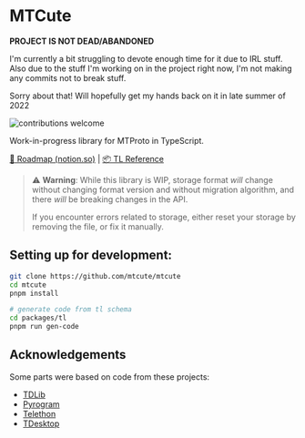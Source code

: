 # MTCute

**PROJECT IS NOT DEAD/ABANDONED**

I'm currently a bit struggling to devote enough time for it
due to IRL stuff. Also due to the stuff I'm working on in
the project right now, I'm not making any commits not to
break stuff.

Sorry about that! Will hopefully get my
hands back on it in late summer of 2022

![contributions welcome](https://img.shields.io/badge/contributions-welcome-brightgreen.svg?style=flat)

Work-in-progress library for MTProto in TypeScript.

[🎯 Roadmap (notion.so)](https://teidesu.notion.site/MTCute-development-cfccff4fddad4b218f3bea27f784b8b5)
| [📦 TL Reference](https://mt.tei.su/tl)

> ⚠️ **Warning**: While this library is WIP, storage
> format *will* change without changing format version
> and without migration algorithm, and there *will* be breaking
> changes in the API.
>
> If you encounter errors related to storage, either
> reset your storage by removing the file, or fix it manually.

## Setting up for development:

```bash
git clone https://github.com/mtcute/mtcute
cd mtcute
pnpm install

# generate code from tl schema
cd packages/tl
pnpm run gen-code
```

## Acknowledgements

Some parts were based on code from these projects:

- [TDLib](https://github.com/tdlib/td)
- [Pyrogram](https://github.com/pyrogram/pyrogram)
- [Telethon](https://github.com/LonamiWebs/Telethon)
- [TDesktop](https://github.com/telegramdesktop/tdesktop)

